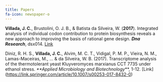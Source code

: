 ```yaml
---
title: Papers
fa-icon: newspaper-o
---
```



**Villada, J. C.**, Brustolini, O. J. B., & Batista da Silveira, W. (**2017**). Integrated analysis of individual codon contribution to protein biosynthesis reveals a new approach to improving the basis of rational gene design. _**Dna Research**_, dsx014. [Link](https://academic.oup.com/dnaresearch/article/3752474)

Diniz, R. H. S., **Villada, J. C.**, Alvim, M. C. T., Vidigal, P. M. P., Vieira, N. M., Lamas-Maceiras, M., ... & da Silveira, W. B. (2017). Transcriptome analysis of the thermotolerant yeast Kluyveromyces marxianus CCT 7735 under ethanol stress. _**Applied Microbiology and Biotechnology_**, 1-12. [Link] (https://link.springer.com/article/10.1007/s00253-017-8432-0)
